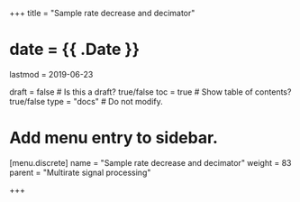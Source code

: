 +++
title = "Sample rate decrease and decimator"

# date = {{ .Date }}
lastmod = 2019-06-23

draft = false  # Is this a draft? true/false
toc = true  # Show table of contents? true/false
type = "docs"  # Do not modify.

# Add menu entry to sidebar.
[menu.discrete]
  name = "Sample rate decrease and decimator"
  weight = 83
  parent = "Multirate signal processing"


+++
